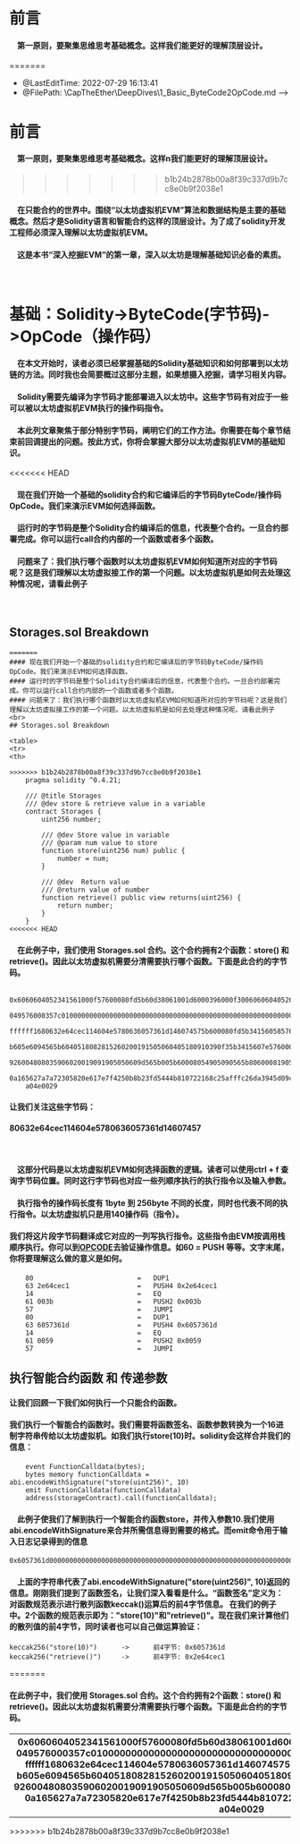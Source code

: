 <!--
 * @Author: Soingjeang
 * @Date: 2022-07-27 12:01:32
 * @LastEditors: SoingJeang
<<<<<<< HEAD
 * @LastEditTime: 2022-07-29 17:21:30
 * @FilePath: \CapTheEther\DeepDives\1_Basic_ByteCode2OpCode.md
-->
#  前言
#### &emsp;第一原则，要聚集思维思考基础概念。这样我们能更好的理解顶层设计。   
=======
 * @LastEditTime: 2022-07-29 16:13:41
 * @FilePath: \CapTheEther\DeepDives\1_Basic_ByteCode2OpCode.md
-->
#  前言
#### &emsp;第一原则，要聚集思维思考基础概念。这样n我们能更好的理解顶层设计。   
>>>>>>> b1b24b2878b00a8f39c337d9b7cc8e0b9f2038e1

#### &emsp;在只能合约的世界中。围绕“以太坊虚拟机EVM”算法和数据结构是主要的基础概念。然后才是Solidity语言和智能合约这样的顶层设计。为了成了solidity开发工程师必须深入理解以太坊虚拟机EVM。  
#### &emsp;这是本书“深入挖掘EVM”的第一章，深入以太坊是理解基础知识必备的素质。
&nbsp;

#  基础：Solidity->ByteCode(字节码)->OpCode（操作码）
#### &emsp;在本文开始时，读者必须已经掌握基础的Solidity基础知识和如何部署到以太坊链的方法。同时我也会简要概过这部分主题，如果想摄入挖掘，请学习相关内容。
#### &emsp;Solidity需要先编译为字节码才能部署进入以太坊中。这些字节码有对应于一些可以被以太坊虚拟机EVM执行的操作码指令。
#### &emsp;本此列文章聚焦于部分特别字节码，阐明它们的工作方法。你需要在每个章节结束前回调提出的问题。按此方式，你将会掌握大部分以太坊虚拟机EVM的基础知识。
<<<<<<< HEAD
#### &emsp;现在我们开始一个基础的solidity合约和它编译后的字节码ByteCode/操作码OpCode。我们来演示EVM如何选择函数。
#### &emsp;运行时的字节码是整个Solidity合约编译后的信息，代表整个合约。一旦合约部署完成。你可以运行call合约内部的一个函数或者多个函数。
#### &emsp;问题来了：我们执行哪个函数时以太坊虚拟机EVM如何知道所对应的字节码呢？这是我们理解以太坊虚拟接工作的第一个问题。以太坊虚拟机是如何去处理这种情况呢，请看此例子
<br>

##  Storages.sol Breakdown
```Solidity
=======
#### 现在我们开始一个基础的solidity合约和它编译后的字节码ByteCode/操作码OpCode。我们来演示EVM如何选择函数。
#### 运行时的字节码是整个Solidity合约编译后的信息，代表整个合约。一旦合约部署完成。你可以运行call合约内部的一个函数或者多个函数。
#### 问题来了：我们执行哪个函数时以太坊虚拟机EVM如何知道所对应的字节码呢？这是我们理解以太坊虚拟接工作的第一个问题。以太坊虚拟机是如何去处理这种情况呢，请看此例子
<br>
## Storages.sol Breakdown

<table>
<tr>
<th>

>>>>>>> b1b24b2878b00a8f39c337d9b7cc8e0b9f2038e1
    pragma solidity ^0.4.21;

    /// @title Storages
    /// @dev store & retrieve value in a variable
    contract Storages {
        uint256 number;

        /// @dev Store value in variable
        /// @param num value to store
        function store(uint256 num) public {
            number = num;
        }

        /// @dev  Return value
        /// @return value of number
        function retrieve() public view returns(uint256) {
            return number;
        }
    }
<<<<<<< HEAD
```

#### &emsp;在此例子中，我们使用 Storages.sol 合约。这个合约拥有2个函数：store() 和 retrieve()。因此以太坊虚拟机需要分清需要执行哪个函数。下面是此合约的字节码。

```
    0x6060604052341561000f57600080fd5b60d38061001d6000396000f3006060604052600436106
    049576000357c0100000000000000000000000000000000000000000000000000000000900463ff
    ffffff1680632e64cec114604e5780636057361d146074575b600080fd5b3415605857600080fd5
    b605e6094565b6040518082815260200191505060405180910390f35b3415607e57600080fd5b60
    926004808035906020019091905050609d565b005b60008054905090565b8060008190555050560
    0a165627a7a72305820e617e7f4250b8b23fd5444b810722168c25afffc26da3945d09cb23eafa8
    a04e0029
```
#### 让我们关注这些字节码： 
#### 80632e64cec114604e5780636057361d14607457
<br>

#### &emsp;这部分代码是以太坊虚拟机EVM如何选择函数的逻辑。读者可以使用ctrl + f 查询字节码位置。同时这行字节码也对应一些列顺序执行的执行指令以及输入参数。
#### &emsp;执行指令的操作码长度有 1byte 到 256byte 不同的长度，同时也代表不同的执行指令。以太坊虚拟机只是用140操作码（指令）。
#### 我们将这片段字节码翻译成它对应的一列写执行指令。这些指令由EVM按调用栈顺序执行。你可以到[OPCODE](https://www.ethervm.io/)去验证操作信息。如60 = PUSH 等等。文字末尾，你将要理解这么做的意义是如何。
```
    80                          =   DUP1  
    63 2e64cec1                 =   PUSH4 0x2e64cec1
    14                          =   EQ
    61 003b                     =   PUSH2 0x003b
    57                          =   JUMPI
    80                          =   DUP1 
    63 6057361d                 =   PUSH4 0x6057361d     
    14                          =   EQ
    61 0059                     =   PUSH2 0x0059
    57                          =   JUMPI  
```

## 执行智能合约函数 和 传递参数
#### 让我们回顾一下我们如何执行一个只能合约函数。
#### 我们执行一个智能合约函数时。我们需要将函数签名、函数参数转换为一个16进制字符串传给以太坊虚拟机。如我们执行store(10)时。solidity会这样合并我们的信息：
```
    event FunctionCalldata(bytes);
    bytes memory functionCalldata = abi.encodeWithSignature("store(uint256)", 10)
    emit FunctionCalldata(functionCalldata)
    address(storageContract).call(functionCalldata);
```
#### &emsp;此例子使我们了解到执行一个智能合约函数store，并传入参数10.我们使用abi.encodeWithSignature来合并所需信息得到需要的格式。而emit命令用于输入日志记录得到的信息

```
0x6057361d000000000000000000000000000000000000000000000000000000000000000a
```
#### &emsp;上面的字符串代表了abi.encodeWithSignature("store(uint256)", 10)返回的信息。刚刚我们提到了函数签名，让我们深入看看是什么。“函数签名”定义为：对函数规范表示进行散列函数keccak()运算后的前4字节信息。 在我们的例子中。2个函数的规范表示即为："store(10)"和"retrieve()"。现在我们来计算他们的散列值的前4字节，同时读者也可以自己做运算验证：
```
keccak256("store(10)")      ->      前4字节: 0x6057361d
keccak256("retrieve()")     ->      前4字节: 0x2e64cec1
```
=======
</th>
</table>

#### 在此例子中，我们使用 Storages.sol 合约。这个合约拥有2个函数：store() 和 retrieve()。因此以太坊虚拟机需要分清需要执行哪个函数。下面是此合约的字节码。
<table>
<tr>
<th>
0x6060604052341561000f57600080fd5b60d38061001d6000396000f3006060604052600436106
049576000357c0100000000000000000000000000000000000000000000000000000000900463ff
ffffff1680632e64cec114604e5780636057361d146074575b600080fd5b3415605857600080fd5
b605e6094565b6040518082815260200191505060405180910390f35b3415607e57600080fd5b60
926004808035906020019091905050609d565b005b60008054905090565b8060008190555050560
0a165627a7a72305820e617e7f4250b8b23fd5444b810722168c25afffc26da3945d09cb23eafa8
a04e0029
</th>
</table>
>>>>>>> b1b24b2878b00a8f39c337d9b7cc8e0b9f2038e1
